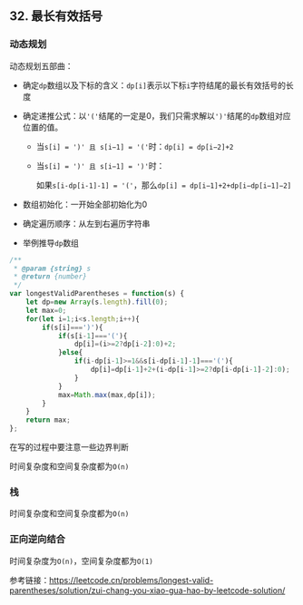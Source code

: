 ## 32. 最长有效括号

### 动态规划

动态规划五部曲：

* 确定`dp`数组以及下标的含义：`dp[i]`表示以下标`i`字符结尾的最长有效括号的长度

* 确定递推公式：以`'('`结尾的一定是0，我们只需求解以`')'`结尾的`dp`数组对应位置的值。

  * 当`s[i] = ')' 且 s[i−1] = '('`时：`dp[i] = dp[i−2]+2`

  * 当`s[i] = ')' 且 s[i−1] = ')'`时：

    如果`s[i-dp[i-1]-1] = '('`，那么`dp[i] = dp[i−1]+2+dp[i−dp[i−1]−2]`

* 数组初始化：一开始全部初始化为0

* 确定遍历顺序：从左到右遍历字符串

* 举例推导`dp`数组

```javascript
/**
 * @param {string} s
 * @return {number}
 */
var longestValidParentheses = function(s) {
    let dp=new Array(s.length).fill(0);
    let max=0;
    for(let i=1;i<s.length;i++){
        if(s[i]===')'){
            if(s[i-1]==='('){
                dp[i]=(i>=2?dp[i-2]:0)+2;
            }else{
                if(i-dp[i-1]>=1&&s[i-dp[i-1]-1]==='('){
                    dp[i]=dp[i-1]+2+(i-dp[i-1]>=2?dp[i-dp[i-1]-2]:0);
                }
            }
            max=Math.max(max,dp[i]);
        }
    }
    return max;
};
```

在写的过程中要注意一些边界判断

时间复杂度和空间复杂度都为`O(n)`

### 栈

时间复杂度和空间复杂度都为`O(n)`

### 正向逆向结合

时间复杂度为`O(n)`，空间复杂度都为`O(1)`



参考链接：https://leetcode.cn/problems/longest-valid-parentheses/solution/zui-chang-you-xiao-gua-hao-by-leetcode-solution/